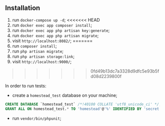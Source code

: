 ## Installation

1. run `docker-compose up -d`;
<<<<<<< HEAD
2. run `docker exec app composer install`;
3. run `docker exec app php artisan key:generate`;
4. run `docker exec app php artisan migrate`;
5. visit `http://localhost:8082/`;
=======
2. run `composer install`;
3. run `php artisan migrate`;
4. run `php artisan storage:link`;
5. visit `http://localhost:9000/`;
>>>>>>> 0fd49b13dc7a3328d9dfc5e93b5fd08d2239800f

In order to run tests:

* create a `homestead_test` database on your machine;
```sql
CREATE DATABASE `homestead_test` /*!40100 COLLATE 'utf8_unicode_ci' */;
GRANT ALL ON homestead_test.* TO 'homestead'@'%' IDENTIFIED BY 'secret';
``` 
* run `vendor/bin/phpunit`;

